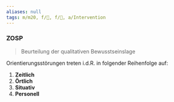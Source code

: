 ```yaml
---
aliases: null
tags: m/m20, f/💭, f/🧠, a/Intervention
---
```

### ZOSP
> Beurteilung der qualitativen Bewusstseinslage

Orientierungsstörungen treten i.d.R. in folgender Reihenfolge auf:
1. **Zeitlich**
2. **Örtlich**
3. **Situativ**
4. **Personell**